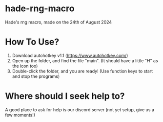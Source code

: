 # hade-rng-macro
Hade's rng macro, made on the 24th of August 2024
# How To Use?
1. Download autohotkey v1.1 (https://www.autohotkey.com/)
2. Open up the folder, and find the file "main". (It should have a little "H" as the icon too)
3. Double-click the folder, and you are ready! (Use function keys to start and stop the programs)
# Where should I seek help to?
A good place to ask for help is our discord server (not yet setup, give us a few moments!)
